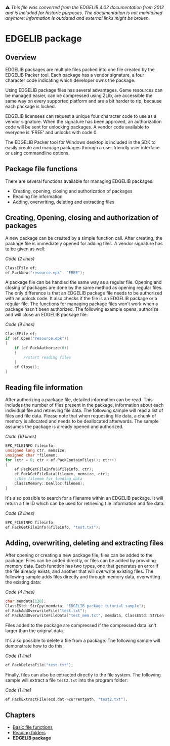 :warning: _This file was converted from the EDGELIB 4.02 documentation from 2012 and is included for historic purposes. The documentation is not maintained anymore: information is outdated and external links might be broken._

# EDGELIB package

## Overview
EDGELIB packages are multiple files packed into one file created by the EDGELIB Packer tool. Each package has a vendor signature, a four character code indicating which developer owns the package.

Using EDGELIB package files has several advantages. Game resources can be managed easier, can be compressed using ZLib, are accessible the same way on every supported platform and are a bit harder to rip, because each package is locked.

EDGELIB licensees can request a unique four character code to use as a vendor signature. When the signature has been approved, an authorization code will be sent for unlocking packages. A vendor code available to everyone is 'FREE' and unlocks with code 0.

The EDGELIB Packer tool for Windows desktop is included in the SDK to easily create and manage packages through a user friendly user interface or using commandline options.

## Package file functions
There are several functions available for managing EDGELIB packages:

* Creating, opening, closing and authorization of packages
* Reading file information
* Adding, overwriting, deleting and extracting files

## Creating, Opening, closing and authorization of packages
A new package can be created by a simple function call. After creating, the package file is immediately opened for adding files. A vendor signature has to be given as well:

_Code (2 lines)_
```c++
ClassEFile ef;
ef.PackNew("resource.epk", "FREE");
```

A package file can be handled the same way as a regular file. Opening and closing of packages are done by the same method as opening regular files. The only difference is that an EDGELIB package file needs to be authorized with an unlock code. It also checks if the file is an EDGELIB package or a regular file. The functions for managing package files won't work when a package hasn't been authorized. The following example opens, authorize and will close an EDGELIB package file:

_Code (9 lines)_
```c++
ClassEFile ef;
if (ef.Open("resource.epk"))
{
    if (ef.PackAuthorize(0))
    {
        //start reading files
    }
    ef.Close();
}
```

## Reading file information
After authorizing a package file, detailed information can be read. This includes the number of files present in the package, information about each individual file and retrieving file data. The following sample will read a list of files and file data. Please note that when requesting file data, a chunk of memory is allocated and needs to be deallocated afterwards. The sample assumes the package is already opened and authorized.

_Code (10 lines)_
```c++
EPK_FILEINFO fileinfo;
unsigned long ctr, memsize;
unsigned char *filemem;
for (ctr = 0; ctr < ef.PackContainFiles(); ctr++)
{
    ef.PackGetFileInfo(&fileinfo, ctr);
    ef.PackGetFileData(filemem, memsize, ctr);
    //Use filemem for loading data
    ClassEMemory::DeAlloc(filemem);
}
```

It's also possible to search for a filename within an EDGELIB package. It will return a file ID which can be used for retrieving file information and file data:

_Code (2 lines)_
```c++
EPK_FILEINFO fileinfo;
ef.PackGetFileInfo(&fileinfo, "test.txt");
```

## Adding, overwriting, deleting and extracting files
After opening or creating a new package file, files can be added to the package. Files can be added directly, or files can be added by providing memory data. Each function has two types, one that generates an error if the file already exists, and another that will overwrite existing files. The following sample adds files directly and through memory data, overwriting the existing data:

_Code (4 lines)_
```c++
char memdata[128];
ClassEStd::StrCpy(memdata, "EDGELIB package tutorial sample");
ef.PackAddOverwriteFile("test.txt");
ef.PackAddOverwriteFileData("test_mem.txt", memdata, ClassEStd::StrLen(memdata));
```

Files added to the package are compressed if the compressed data isn't larger than the original data.

It's also possible to delete a file from a package. The following sample will demonstrate how to do this:

_Code (1 line)_
```c++
ef.PackDeleteFile("test.txt");
```

Finally, files can also be extracted directly to the file system. The following sample will extract a file `test2.txt` into the program folder:

_Code (1 line)_
```c++
ef.PackExtractFile(ecd.dat->currentpath, "test2.txt");
```

## Chapters
* [Basic file functions](tutorials_files_basic.md)
* [Reading folders](tutorials_files_folders.md)
* **EDGELIB package**

